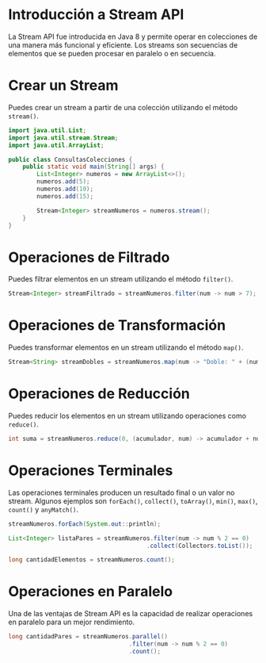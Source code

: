# Introducción a Stream API
La Stream API fue introducida en Java 8 y permite operar en colecciones de una manera más funcional y eficiente. Los streams son secuencias de elementos que se pueden procesar en paralelo o en secuencia.

# Crear un Stream
Puedes crear un stream a partir de una colección utilizando el método `stream()`.

```java
import java.util.List;
import java.util.stream.Stream;
import java.util.ArrayList;

public class ConsultasColecciones {
    public static void main(String[] args) {
        List<Integer> numeros = new ArrayList<>();
        numeros.add(5);
        numeros.add(10);
        numeros.add(15);

        Stream<Integer> streamNumeros = numeros.stream();
    }
}
```

# Operaciones de Filtrado
Puedes filtrar elementos en un stream utilizando el método `filter()`.

```java
Stream<Integer> streamFiltrado = streamNumeros.filter(num -> num > 7);
```

# Operaciones de Transformación
Puedes transformar elementos en un stream utilizando el método `map()`.

```java
Stream<String> streamDobles = streamNumeros.map(num -> "Doble: " + (num * 2));
```

# Operaciones de Reducción
Puedes reducir los elementos en un stream utilizando operaciones como `reduce()`.

```java
int suma = streamNumeros.reduce(0, (acumulador, num) -> acumulador + num);
```

# Operaciones Terminales
Las operaciones terminales producen un resultado final o un valor no stream. Algunos ejemplos son `forEach()`, `collect()`, `toArray()`, `min()`, `max()`, `count()` y `anyMatch()`.

```java
streamNumeros.forEach(System.out::println);

List<Integer> listaPares = streamNumeros.filter(num -> num % 2 == 0)
                                       .collect(Collectors.toList());

long cantidadElementos = streamNumeros.count();
```

# Operaciones en Paralelo
Una de las ventajas de Stream API es la capacidad de realizar operaciones en paralelo para un mejor rendimiento.

```java
long cantidadPares = streamNumeros.parallel()
                                  .filter(num -> num % 2 == 0)
                                  .count();
```
